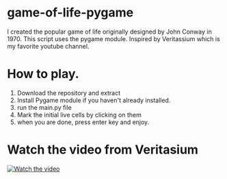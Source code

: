 # game-of-life-pygame
I created the popular game of life originally designed by John Conway in 1970. This script uses the pygame module.
Inspired by Veritassium which is my favorite youtube channel.

# How to play.

1. Download the repository and extract
2. Install Pygame module if you haven't already installed.
3. run the main.py file
4. Mark the initial live cells by clicking on them
5. when you are done, press enter key and enjoy.


# Watch the video from Veritasium

[![Watch the video](https://img.youtube.com/vi/HeQX2HjkcNo/sddefault.jpg)]([https://youtu.be/nTQUwghvy5Q](https://youtu.be/HeQX2HjkcNo?t=66))
